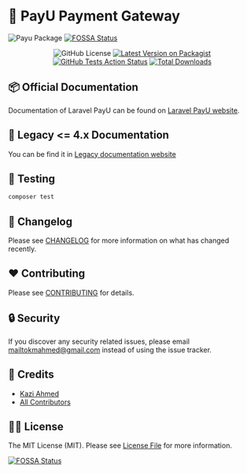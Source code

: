 # :gift: PayU Payment Gateway

![Payu Package](resources/images/payment.svg)
[![FOSSA Status](https://app.fossa.com/api/projects/git%2Bgithub.com%2Ftzsk%2Fpayu.svg?type=shield)](https://app.fossa.com/projects/git%2Bgithub.com%2Ftzsk%2Fpayu?ref=badge_shield)
<center>

![GitHub License](https://img.shields.io/github/license/tzsk/payu?style=for-the-badge)
[![Latest Version on Packagist](https://img.shields.io/packagist/v/tzsk/payu.svg?style=for-the-badge&logo=composer)](https://packagist.org/packages/tzs/payu)
[![GitHub Tests Action Status](https://img.shields.io/github/workflow/status/tzsk/payu/Tests?label=tests&style=for-the-badge&logo=github)](https://github.com/tzsk/payu/actions?query=workflow%3ATests+branch%3Amaster)
[![Total Downloads](https://img.shields.io/packagist/dt/tzsk/payu.svg?style=for-the-badge&logo=laravel)](https://packagist.org/packages/tzsk/payu)

</center>

## :package: Official Documentation

Documentation of Laravel PayU can be found on [Laravel PayU website](https://payu.tzskr.com).

## :see_no_evil: Legacy <= 4.x Documentation

You can be find it in [Legacy documentation website](https://tzsk.github.io/payu) 

## :microscope: Testing

``` bash
composer test
```

## :date: Changelog

Please see [CHANGELOG](CHANGELOG.md) for more information on what has changed recently.

## :heart: Contributing

Please see [CONTRIBUTING](.github/CONTRIBUTING.md) for details.

## :lock: Security

If you discover any security related issues, please email mailtokmahmed@gmail.com instead of using the issue tracker.

## :crown: Credits

- [Kazi Ahmed](https://github.com/tzsk)
- [All Contributors](../../contributors)

## :policeman: License

The MIT License (MIT). Please see [License File](LICENSE.md) for more information.


[![FOSSA Status](https://app.fossa.com/api/projects/git%2Bgithub.com%2Ftzsk%2Fpayu.svg?type=large)](https://app.fossa.com/projects/git%2Bgithub.com%2Ftzsk%2Fpayu?ref=badge_large)